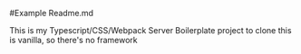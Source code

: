 #Example Readme.md

This is my Typescript/CSS/Webpack Server Boilerplate project to clone
this is vanilla, so there's no framework
